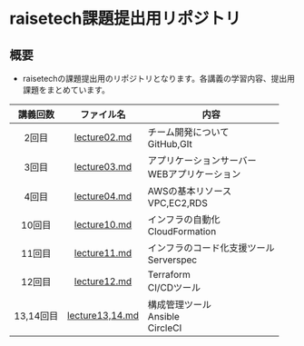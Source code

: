 # raisetech課題提出用リポジトリ  
## 概要
- raisetechの課題提出用のリポジトリとなります。各講義の学習内容、提出用課題をまとめています。  

| 講義回数  | ファイル名                                                                                                              | 内容                                                | 
| :-------: | :---------------------------------------------------------------------------------------------------------------------: | --------------------------------------------------- | 
| 2回目     | [lecture02.md](https://github.com/akitoc342/lecture/blob/main/lecture02.md)                                             |  チーム開発について<br> GitHub,GIt                | 
| 3回目     | [lecture03.md](https://github.com/akitoc342/lecture/blob/main/lecture03.md)                                             |  アプリケーションサーバー<br> WEBアプリケーション | 
| 4回目     | [lecture04.md](https://github.com/akitoc342/lecture/blob/main/lecture04.md)                                             |  AWSの基本リソース<br> VPC,EC2,RDS                | 
| 10回目    | [lecture10.md](https://github.com/akitoc342/lecture/blob/main/lecture10.md)                                             |  インフラの自動化<br> CloudFormation              | 
| 11回目    | [lecture11.md](https://github.com/akitoc342/lecture/blob/main/lecture11.md)                                             |  インフラのコード化支援ツール<br> Serverspec      | 
| 12回目    | [lecture12.md](https://github.com/akitoc342/lecture/blob/main/lecture12.md)                                             |  Terraform<br> CI/CDツール                        | 
| 13,14回目 | [lecture13,14.md](https://github.com/akitoc342/lecture/blob/064c7e20268496d401f2c8777c4cb15cd381d126/lecture13%2C14.md) |  構成管理ツール<br> Ansible<br> CircleCI         | 
